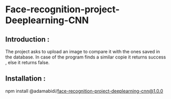 # Face-recognition-project-Deeplearning-CNN
## Introduction :
The project asks to upload an image to compare it with the ones saved in the database.
In case of the program finds a similar copie it returns success , else it returns false.

## Installation :
npm install @adamabidi/face-recognition-project-deeplearning-cnn@1.0.0
